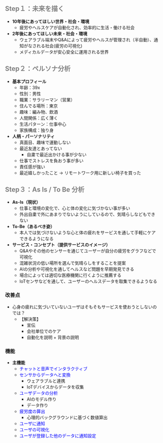 ## <font color=Gray>Step１：未来を描く</font>
- __10年後にあってほしい世界・社会・環境__
  - 疲労やヘルスケアが自動化され、効率的に生活・働ける社会
- __2年後にあってほしい未来・社会・環境__
  - ウェアラブル端末やQ&Aによって疲労やヘルスが管理され（半自動）、通知がなされる社会(疲労の可視化)
  - メディカルデータが安心安全に運用される世界

## <font color=Gray>Step２：ペルソナ分析</font>
- __基本プロフィール__
  - 年齢：39x
  - 性別：男性
  - 職業：サラリーマン（営業）
  - 住んでる場所：東京		
  - 趣味：編み物、飲酒　　　　
  - 人間関係：広く薄く　　　　
  - 生活パターン：仕事中心
  - 家族構成：独り身
- __人柄・パーソナリティ__
  - 真面目、趣味で運動しない
  - 最近友達とあってない
    - 自粛で最近出かける事が少ない
  - 仕事でストレスを負おう事が多い
  - 責任感が強い
  - 最近嬉しかったこと
  → リモートワーク用に新しい椅子を買った

## <font color=Gray>Step３：As Is / To Be 分析</font>
- __As-Is（現状）__
  - 仕事と環境の変化で、心と体の変化に気づかない事が多い
  - 外出自粛で外にあまりでないようにしているので、気晴らしなどもできない
- __To-Be（あるべき姿）__
  - 本人では気づけないような心と体の疲れをサービスを通して手軽にケアできるようになる
- __サービス・コンセプト（提供サービスのイメージ）__
  - Q&Aやその他のセンサーを通じてユーザーが自分の疲労をグラフなどで可視化
  - 混雑状況の低い場所を選んで気晴らしをすることを提案
  - AIの分析や可視化を通してヘルスなど問題を早期発見できる
  - 場合によっては適切な医療機関に行くように推薦する
  - IoTセンサなどを通して、ユーザーのヘルスデータを取集できるようなる

### 改善点
- 心身の疲れに気づいていないユーザはそもそもサービスを使おうとしないのでは？
  - 【解決策】
    - 宣伝
    - 会社単位でのケア
    - 自動化を説明 + 背景の説明

### 機能
- __主機能__
  - <font color=Blue>チャットと音声でインタラクティブ</font>
  - <font color=Blue>センサからデータへと変換</font>
    - ウェアラブルと連携
    - IoTデバイスからデータを収集
  - <font color=Blue>ユーザデータの分析</font>
    - AIのモデル作り
    - データ作り
  - <font color=Blue>疲労度の算出</font>
    - 心理的バックグラウンドに基づく数値算出
  - <font color=Blue>ユーザに通知</font>
  - <font color=Blue>ユーザの可視化</font>
  - <font color=Blue>ユーザが登録した他のデータに通知設定</font>
